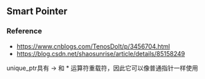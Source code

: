 ## Smart Pointer

### Reference
- https://www.cnblogs.com/TenosDoIt/p/3456704.html
- https://blog.csdn.net/shaosunrise/article/details/85158249

unique_ptr具有 -> 和 * 运算符重载符，因此它可以像普通指针一样使用

